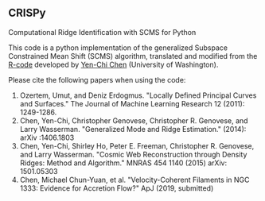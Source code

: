 ## CRISPy
Computational Ridge Identification with SCMS for Python

This code is a python implementation of the generalized Subspace Constrained Mean Shift (SCMS) algorithm, translated and modified from the [R-code](https://sites.google.com/site/yenchicr/algorithm) developed by [Yen-Chi Chen](http://faculty.washington.edu/yenchic/) (University of Washington).

Please cite the following papers when using the code:
1. Ozertem, Umut, and Deniz Erdogmus. "Locally Defined Principal Curves and Surfaces." The Journal of Machine Learning Research 12 (2011): 1249-1286.
2. Chen, Yen-Chi, Christopher Genovese, Christopher R. Genovese, and Larry Wasserman. "Generalized Mode and Ridge Estimation." (2014): arXiv :1406.1803
3. Chen, Yen-Chi, Shirley Ho, Peter E. Freeman, Christopher R. Genovese, and Larry Wasserman. "Cosmic Web Reconstruction through Density Ridges: Method and Algorithm." MNRAS 454 1140 (2015) arXiv: 1501.05303
4. Chen, Michael Chun-Yuan, et al. "Velocity-Coherent Filaments in NGC 1333: Evidence for Accretion Flow?" ApJ (2019, submitted)
